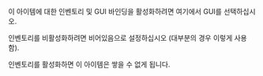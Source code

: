 이 아이템에 대한 인벤토리 및 GUI 바인딩을 활성화하려면 여기에서 GUI를 선택하십시오.

인벤토리를 비활성화하려면 비어있음으로 설정하십시오 (대부분의 경우 이렇게 사용함).

인벤토리를 활성화하면 이 아이템은 쌓을 수 없게 됩니다.